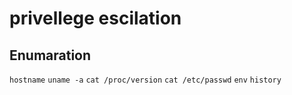 # privellege escilation

## Enumaration

```hostname```
```uname -a```
```cat /proc/version```
```cat /etc/passwd```
```env```
```history```

